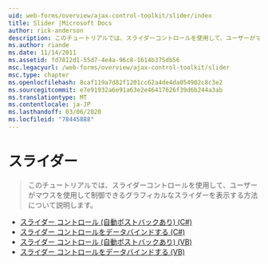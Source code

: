 ```yaml
---
uid: web-forms/overview/ajax-control-toolkit/slider/index
title: Slider |Microsoft Docs
author: rick-anderson
description: このチュートリアルでは、スライダーコントロールを使用して、ユーザーがマウスを使用して制御できるグラフィカルなスライダーを表示する方法について説明します。
ms.author: riande
ms.date: 11/14/2011
ms.assetid: fd7812d1-55d7-4e4a-96c8-1614b375db56
msc.legacyurl: /web-forms/overview/ajax-control-toolkit/slider
msc.type: chapter
ms.openlocfilehash: 8caf119a7d82f1201cc62a4de4da054902c8c3e2
ms.sourcegitcommit: e7e91932a6e91a63e2e46417626f39d6b244a3ab
ms.translationtype: MT
ms.contentlocale: ja-JP
ms.lasthandoff: 03/06/2020
ms.locfileid: "78445888"
---
```

# <a name="slider"></a>スライダー

> このチュートリアルでは、スライダーコントロールを使用して、ユーザーがマウスを使用して制御できるグラフィカルなスライダーを表示する方法について説明します。

- [スライダー コントロール (自動ポストバックあり) (C#)](using-the-slider-control-with-auto-postback-cs.md)
- [スライダー コントロールをデータバインドする (C#)](databinding-the-slider-control-cs.md)
- [スライダー コントロール (自動ポストバックあり) (VB)](using-the-slider-control-with-auto-postback-vb.md)
- [スライダー コントロールをデータバインドする (VB)](databinding-the-slider-control-vb.md)
